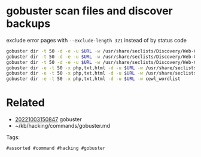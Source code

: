 # gobuster scan files and discover backups
exclude error pages with `--exclude-length 321` instead of by status code
```bash
gobuster dir -t 50 -d -e -u $URL -w /usr/share/seclists/Discovery/Web-Content/raft-small-words.txt -x php,txt,html,cgi,sh,bak,aspx
gobuster dir -t 50 -d -e -u $URL -w /usr/share/seclists/Discovery/Web-Content/raft-small-words-lowercase.txt -x php,txt,html,aspx,asp
gobuster dir -t 50 -d -e -u $URL -w /usr/share/seclists/Discovery/Web-Content/raft-large-files.txt
gobuster dir -e -t 50 -x php,txt,html -d -u $URL -w /usr/share/seclists/Discovery/Web-Content/raft-small-words.txt
gobuster dir -e -t 50 -x php,txt,html -d -u $URL -w /usr/share/seclists/Discovery/Web-Content/raft-small-words-lowercase.txt
gobuster dir -e -t 50 -x php,txt,html -d -u $URL -w cewl_wordlist
```

# Related

- [20221003150847](/zet/20221003150847/README.md) gobuster
- ~/kb/hacking/commands/gobuster.md

Tags:

    #assorted #command #hacking #gobuster
